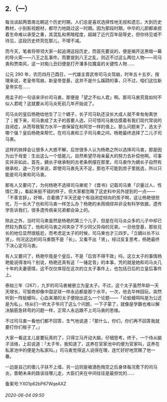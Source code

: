 ## 2.（一）
每当谈起两晋南北朝这个历史时期，人们总是喜欢选择性地无视和遗忘，大到历史教材，小到影视题材，都尽力地跳过这一时期。因为那段时期，中华的儿郎都承担着生命难以承受之重，其混乱和黑暗程度，超越了近代百年屈辱史，但你待见或不待见，这段历史终究在那儿，不增不减。



而今天，笔者将带领大家一起追溯这段历史，而首先要说的，便是揭开这黑暗一幕的导火索——八王之乱事件。而要提到八王之乱，则迈不过这么两位人物——司马衷和贾南风，这一对痴儿丑妇便是打开潘多拉魔盒的关键性人物……



公元 290 年，农历四月己酉日，一代雄主晋武帝司马炎驾崩，时年五十五岁。按理来说，老皇帝驾崩，新皇帝登基，这并不是什么蹊跷的事，只不过，咱们这位新皇帝实在……



用孟子的一句话来评价司马衷，那便是「望之不似人君」啊。那司马衷究竟如何不似人君呢？这就要从司马炎死前几年开始说了。



司马炎的皇后杨艳给他生了三个嫡子，长子司马轨还没长大成人就不幸匆匆离世了；接下来，司马衷成了太子的首要人选，只可惜司马衷估摸着有我们现代常说的自闭症，从而导致智力水平一直保留在和阿甘一样的值上。那么问题来了，选太子哪个强？皇后杨艳来帮忙。在司马衷和三子司马柬之间，杨艳最终选择了二儿子司马衷。



这样的抉择会让很多人大惑不解，后世很多人认为杨艳之所以选择司马衷，那是因为出于母爱：生出这么一个低能儿，自然希望尽母亲最大的努力去补偿他啊。可事实并非如此，首先，嫡长子继承制的古老条例摆在那里，司马衷作为嫡长子自然有继承权，退一万步来说，即使司马衷先天不足，那也不可能到庶子里挑选，所以只能是司马柬和司马衷。



那有人又要问了，为何杨艳不选择司马柬呢？《晋书》记载司马柬「识量过人、性情仁厚」，看起来挺不错的样子。但大家都忽略了这史料中另外提到的一点——「不善言辞」，好嘛，合着搞了半天还是个有自闭症倾向的孩子啊，这让杨艳很担忧，万一长大了也和司马衷一样怎么办？杨艳的未雨绸缪并非没有科学依据，遗传学告诉我们，很多遗传病亲兄弟都会染上的。



除此之外，当时司马柬虽然是杨艳的第三个儿子，但是在司马炎众多的儿子中却已然较为靠后了，他和司马衷之间夹杂了不少同父异母的兄弟。一旦他登基，那些兄长的地位显然很尴尬，而考虑定太子的时候，司马柬也才三四岁。「立嫡以长不以贤」，何况这边的司马柬既不是「长」，又看不出「贤」，经过反复思考，杨艳最终下决心定司马衷。



有人又要问了，杨艳毕竟是个皇后，不是「后宫不得干政」吗，这立太子的事情杨艳能说得准吗？别说，杨艳还真有这「一锤定音」的本事，凭的就是她和司马炎几十年的夫妻感情，这不仅仅体现在这次的立太子事件上，也包括日后的立皇后事件上。



泰始三年（267），九岁的司马衷被册立为皇太子。不过，这个太子虽然年龄一天天增长，可智商却像中国足球一样永远都是那个水平。一次，他去华林园玩，突然听到一阵蛤蟆叫，心血来潮的太子便抛出这么一个论题——「论蛤蟆鸣叫是为公还是为私」。侍从们一听太子爷问了这么个问题，一下子蒙了，就像是学霸也难以解决脑筋急转弯的问题一样，正常人永远跟不上司马衷的思维。



不过司马衷一看他们都不回答，生气地说道：「那什么，你们，你们再不回答我就要打你们板子了。」



大家一看这主儿是要玩真的了，只得立马开动大脑，仔细思考。终于，一个侍从脑子活络，上前说道：「太子爷，我知道了，这养在官家池中的便为官家叫，这养在私家池中的便是为私家叫。」司马衷觉得这人说得在理，连忙好好地赏赐了他一番。



一边是自己的傻儿子扶不上墙，另一边则是被酒色掏空之后身体每况愈下的司马炎，晋朝未来的路该往哪儿走，大臣们夹在中间往往是最担忧的……



备案号:YX01p62bP67WqeAXZ


###### 2020-06-04 09:50
